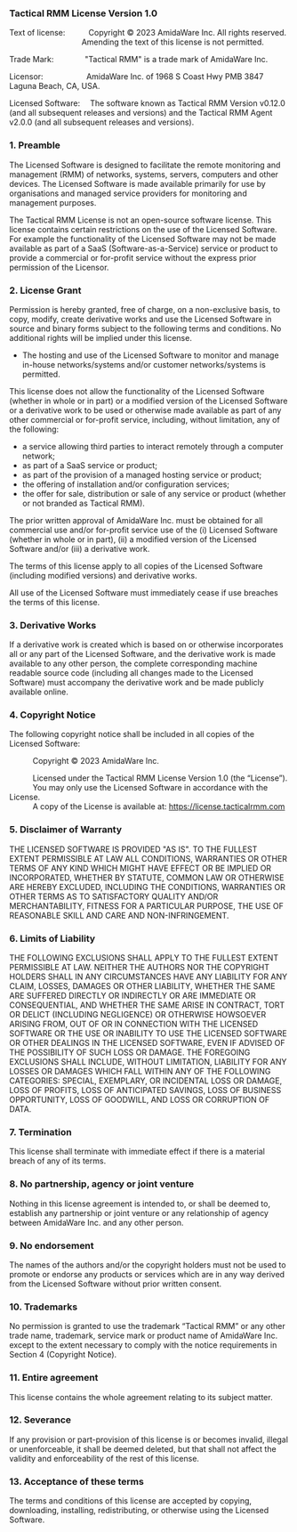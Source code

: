 ### Tactical RMM License Version 1.0

Text of license:&emsp;&emsp;&emsp;Copyright © 2023 AmidaWare Inc.  All rights reserved.<br>
&emsp;&emsp;&emsp;&emsp;&emsp;&emsp;&emsp;&emsp;&emsp;&nbsp;Amending the text of this license is not permitted.

Trade Mark:&emsp;&emsp;&emsp;&emsp;"Tactical RMM" is a trade mark of AmidaWare Inc.

Licensor:&emsp;&emsp;&emsp;&emsp;&emsp;&nbsp;&nbsp;AmidaWare Inc. of 1968 S Coast Hwy PMB 3847 Laguna Beach, CA, USA.

Licensed Software:&emsp;&nbsp;The software known as Tactical RMM Version v0.12.0 (and all subsequent releases and versions) and the Tactical RMM Agent v2.0.0 (and all subsequent releases and versions).

### 1. Preamble
The Licensed Software is designed to facilitate the remote monitoring and management (RMM) of networks, systems, servers, computers and other devices.  The Licensed Software is made available primarily for use by organisations and managed service providers for monitoring and management purposes.

The Tactical RMM License is not an open-source software license.  This license contains certain restrictions on the use of the Licensed Software.  For example the functionality of the Licensed Software may not be made available as part of a SaaS (Software-as-a-Service) service or product to provide a commercial or for-profit service without the express prior permission of the Licensor.

### 2. License Grant
Permission is hereby granted, free of charge, on a non-exclusive basis, to copy, modify, create derivative works and use the Licensed Software in source and binary forms subject to the following terms and conditions.  No additional rights will be implied under this license.

* The hosting and use of the Licensed Software to monitor and manage in-house networks/systems and/or customer networks/systems is permitted.

This license does not allow the functionality of the Licensed Software (whether in whole or in part) or a modified version of the Licensed Software or a derivative work to be used or otherwise made available as part of any other commercial or for-profit service, including, without limitation, any of the following:
* a service allowing third parties to interact remotely through a computer network;
* as part of a SaaS service or product;
* as part of the provision of a managed hosting service or product;
* the offering of installation and/or configuration services;
* the offer for sale, distribution or sale of any service or product (whether or not branded as Tactical RMM).

The prior written approval of AmidaWare Inc. must be obtained for all commercial use and/or for-profit service use of the (i) Licensed Software (whether in whole or in part), (ii) a modified version of the Licensed Software and/or (iii) a derivative work.

The terms of this license apply to all copies of the Licensed Software (including modified versions) and derivative works.

All use of the Licensed Software must immediately cease if use breaches the terms of this license.

### 3. Derivative Works
If a derivative work is created which is based on or otherwise incorporates all or any part of the Licensed Software, and the derivative work is made available to any other person, the complete corresponding machine readable source code (including all changes made to the Licensed Software) must accompany the derivative work and be made publicly available online.

### 4. Copyright Notice
The following copyright notice shall be included in all copies of the Licensed Software:

&emsp;&emsp;&emsp;Copyright © 2023 AmidaWare Inc.

&emsp;&emsp;&emsp;Licensed under the Tactical RMM License Version 1.0 (the “License”).<br>
&emsp;&emsp;&emsp;You may only use the Licensed Software in accordance with the License.<br>
&emsp;&emsp;&emsp;A copy of the License is available at: https://license.tacticalrmm.com

### 5. Disclaimer of Warranty
THE LICENSED SOFTWARE IS PROVIDED "AS IS".  TO THE FULLEST EXTENT PERMISSIBLE AT LAW ALL CONDITIONS, WARRANTIES OR OTHER TERMS OF ANY KIND WHICH MIGHT HAVE EFFECT OR BE IMPLIED OR INCORPORATED, WHETHER BY STATUTE, COMMON LAW OR OTHERWISE ARE HEREBY EXCLUDED, INCLUDING THE CONDITIONS, WARRANTIES OR OTHER TERMS AS TO SATISFACTORY QUALITY AND/OR MERCHANTABILITY, FITNESS FOR A PARTICULAR PURPOSE, THE USE OF REASONABLE SKILL AND CARE AND NON-INFRINGEMENT.

### 6. Limits of Liability
THE FOLLOWING EXCLUSIONS SHALL APPLY TO THE FULLEST EXTENT PERMISSIBLE AT LAW.  NEITHER THE AUTHORS NOR THE COPYRIGHT HOLDERS SHALL IN ANY CIRCUMSTANCES HAVE ANY LIABILITY FOR ANY CLAIM, LOSSES, DAMAGES OR OTHER LIABILITY, WHETHER THE SAME ARE SUFFERED DIRECTLY OR INDIRECTLY OR ARE IMMEDIATE OR CONSEQUENTIAL, AND WHETHER THE SAME ARISE IN CONTRACT, TORT OR DELICT (INCLUDING NEGLIGENCE) OR OTHERWISE HOWSOEVER ARISING FROM, OUT OF OR IN CONNECTION WITH THE LICENSED SOFTWARE OR THE USE OR INABILITY TO USE THE LICENSED SOFTWARE OR OTHER DEALINGS IN THE LICENSED SOFTWARE, EVEN IF ADVISED OF THE POSSIBILITY OF SUCH LOSS OR DAMAGE.  THE FOREGOING EXCLUSIONS SHALL INCLUDE, WITHOUT LIMITATION, LIABILITY FOR ANY LOSSES OR DAMAGES WHICH FALL WITHIN ANY OF THE FOLLOWING CATEGORIES: SPECIAL, EXEMPLARY, OR INCIDENTAL LOSS OR DAMAGE, LOSS OF PROFITS, LOSS OF ANTICIPATED SAVINGS, LOSS OF BUSINESS OPPORTUNITY, LOSS OF GOODWILL, AND LOSS OR CORRUPTION OF DATA.

### 7. Termination
This license shall terminate with immediate effect if there is a material breach of any of its terms.

### 8. No partnership, agency or joint venture
Nothing in this license agreement is intended to, or shall be deemed to, establish any partnership or joint venture or any relationship of agency between AmidaWare Inc. and any other person.

### 9. No endorsement
The names of the authors and/or the copyright holders must not be used to promote or endorse any products or services which are in any way derived from the Licensed Software without prior written consent.

### 10. Trademarks
No permission is granted to use the trademark “Tactical RMM” or any other trade name, trademark, service mark or product name of AmidaWare Inc. except to the extent necessary to comply with the notice requirements in Section 4 (Copyright Notice).

### 11. Entire agreement
This license contains the whole agreement relating to its subject matter.



### 12. Severance
If any provision or part-provision of this license is or becomes invalid, illegal or unenforceable, it shall be deemed deleted, but that shall not affect the validity and enforceability of the rest of this license.

### 13. Acceptance of these terms
The terms and conditions of this license are accepted by copying, downloading, installing, redistributing, or otherwise using the Licensed Software.